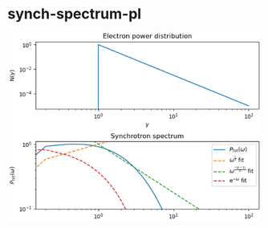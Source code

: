 # synch-spectrum-pl
![Plot of synchrotron spectrum](https://raw.githubusercontent.com/georgeamccarthy/synch-spectrum-pl/master/synch-spectrum-pl.png)
